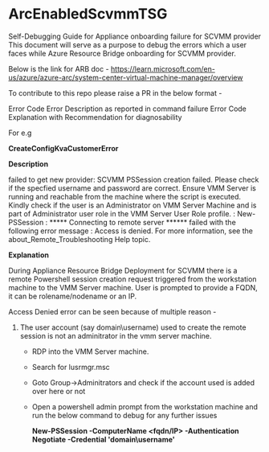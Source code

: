 # ArcEnabledScvmmTSG
Self-Debugging Guide for Appliance onboarding failure for SCVMM provider
This document will serve as a purpose to debug the errors which a user faces while Azure Resource Bridge onboarding for SCVMM provider.

Below is the link for ARB doc - 
https://learn.microsoft.com/en-us/azure/azure-arc/system-center-virtual-machine-manager/overview

To contribute to this repo please raise a PR in the below format -

Error Code
Error Description as reported in command failure
Error Code Explanation with Recommendation for diagnosability


For e.g

**CreateConfigKvaCustomerError**

**Description**
  
  failed to get new provider:  SCVMM PSSession creation failed. Please check if the specfied username and password are correct. Ensure VMM Server is running and reachable from the machine where the script is executed. Kindly check if the user is an Administrator on VMM Server Machine and is part of Administrator user role in the VMM Server User Role profile.   : New-PSSession : ***** Connecting to remote server ****** failed with the following  error message : Access is denied. For more information, see the about_Remote_Troubleshooting Help topic.

**Explanation**

During Appliance Resource Bridge Deployment for SCVMM there is a remote Powershell session creation request triggered from the workstation machine to the VMM Server machine. User is prompted to provide a FQDN, it can be rolename/nodename or an IP.

Access Denied error can be seen because of multiple reason -
1) The user account (say domain\username) used to create the remote session is not an adminitrator in the vmm server machine.
   - RDP into the VMM Server machine.
   - Search for lusrmgr.msc
   - Goto Group->Adminitrators and check if the account used is added over here or not
   - Open a powershell admin prompt from the workstation machine and run the below command to debug for any further issues

     **New-PSSession -ComputerName <fqdn/IP> -Authentication Negotiate -Credential 'domain\username'**




